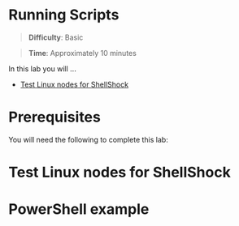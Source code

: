 # Running Scripts

> **Difficulty**: Basic

> **Time**: Approximately 10 minutes

In this lab you will ...

- [Test Linux nodes for ShellShock](#test-linux-nodes-for-shellshock)

# Prerequisites

You will need the following to complete this lab:

# Test Linux nodes for ShellShock

# PowerShell example
